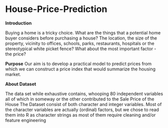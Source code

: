 # House-Price-Prediction

**Introduction**

Buying a home is a tricky choice. What are the things that a potential home buyer considers before purchasing a house? The location, the size of the property, vicinity to offices, schools, parks, restaurants, hospitals or the stereotypical white picket fence? What about the most important factor - the price?

**Purpose**
Our aim is to develop a practical model to predict prices from which we can construct a price index that would summarize the housing market.

**About Dataset**

The data set while exhaustive contains, whooping 80 independent variables all of which in someway or the other contributed to the Sale Price of the House 
The Dataset consist of both character and integer variables. Most of the character variables are actually (ordinal) factors, but we chose to read them into R as character strings as most of them require cleaning and/or feature engineering




